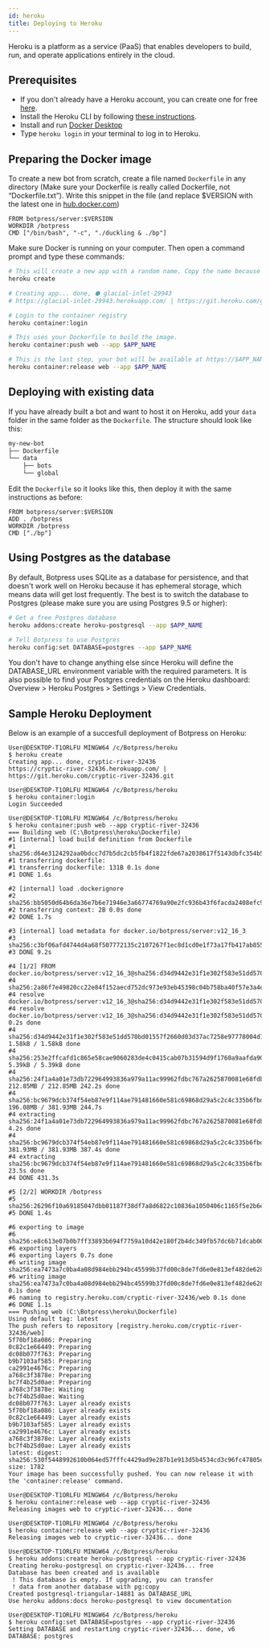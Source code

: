 ```yaml
---
id: heroku
title: Deploying to Heroku
---
```

Heroku is a platform as a service (PaaS) that enables developers to build, run, and operate applications entirely in the cloud.

## Prerequisites

- If you don't already have a Heroku account, you can create one for free [here](https://signup.heroku.com).
- Install the Heroku CLI by following [these instructions](https://devcenter.heroku.com/articles/heroku-cli).
- Install and run [Docker Desktop](https://www.docker.com/products/docker-desktop)
- Type `heroku login` in your terminal to log in to Heroku.

## Preparing the Docker image

To create a new bot from scratch, create a file named `Dockerfile` in any directory (Make sure your Dockerfile is really called Dockerfile, not “Dockerfile.txt”). Write this snippet in the file (and replace \$VERSION with the latest one in [hub.docker.com](https://hub.docker.com/r/botpress/server/tags/))

```docker
FROM botpress/server:$VERSION
WORKDIR /botpress
CMD ["/bin/bash", "-c", "./duckling & ./bp"]
```

Make sure Docker is running on your computer. Then open a command prompt and type these commands:

```bash
# This will create a new app with a random name. Copy the name because we'll need it later
heroku create

# Creating app... done, ⬢ glacial-inlet-29943
# https://glacial-inlet-29943.herokuapp.com/ | https://git.heroku.com/glacial-inlet-29943.git

# Login to the container registry
heroku container:login

# This uses your Dockerfile to build the image.
heroku container:push web --app $APP_NAME

# This is the last step, your bot will be available at https://$APP_NAME.herokuapp.com/
heroku container:release web --app $APP_NAME
```

## Deploying with existing data

If you have already built a bot and want to host it on Heroku, add your `data` folder in the same folder as the `Dockerfile`. The structure should look like this:

```bash
my-new-bot
├── Dockerfile
└── data
    ├── bots
    └── global
```

Edit the `Dockerfile` so it looks like this, then deploy it with the same instructions as before:

```docker
FROM botpress/server:$VERSION
ADD . /botpress
WORKDIR /botpress
CMD ["./bp"]
```

## Using Postgres as the database

By default, Botpress uses SQLite as a database for persistence, and that doesn't work well on Heroku because it has ephemeral storage, which means data will get lost frequently. The best is to switch the database to Postgres (please make sure you are using Postgres 9.5 or higher):

```bash
# Get a free Postgres database
heroku addons:create heroku-postgresql --app $APP_NAME

# Tell Botpress to use Postgres
heroku config:set DATABASE=postgres --app $APP_NAME
```

You don't have to change anything else since Heroku will define the DATABASE_URL environment variable with the required parameters. It is also possible to find your Postgres credentials on the Heroku dashboard: Overview > Heroku Postgres > Settings > View Credentials.

## Sample Heroku Deployment

Below is an example of a succesfull deployment of Botpress on Heroku:

```
User@DESKTOP-T1ORLFU MINGW64 /c/Botpress/heroku
$ heroku create
Creating app... done, cryptic-river-32436
https://cryptic-river-32436.herokuapp.com/ | https://git.heroku.com/cryptic-river-32436.git

User@DESKTOP-T1ORLFU MINGW64 /c/Botpress/heroku
$ heroku container:login
Login Succeeded

User@DESKTOP-T1ORLFU MINGW64 /c/Botpress/heroku
$ heroku container:push web --app cryptic-river-32436
=== Building web (C:\Botpress\heroku\Dockerfile)
#1 [internal] load build definition from Dockerfile
#1 sha256:d64e3124292aa0bdcc7d7b5dc2cb5fb4f1822fde67a2038617f5143dbfc354b5
#1 transferring dockerfile:
#1 transferring dockerfile: 131B 0.1s done
#1 DONE 1.6s

#2 [internal] load .dockerignore
#2 sha256:bb5050d64b6da36e7b6e71946e3a66774769a90e2fc936b43f6facda2408efc9
#2 transferring context: 2B 0.0s done
#2 DONE 1.7s

#3 [internal] load metadata for docker.io/botpress/server:v12_16_3
#3 sha256:c3bf06afd4744d4a68f507772135c2107267f1ec8d1cd0e1f73a17fb417ab855
#3 DONE 9.2s

#4 [1/2] FROM docker.io/botpress/server:v12_16_3@sha256:d34d9442e31f1e302f583e51dd570bd01557f2660d03d37ac7258e97778004d1
#4 sha256:2a86f7e49820cc22e84f152aecd752dc973e93eb45398c04b758ba40f57e3a4e
#4 resolve docker.io/botpress/server:v12_16_3@sha256:d34d9442e31f1e302f583e51dd570bd01557f2660d03d37ac7258e97778004d1
#4 resolve docker.io/botpress/server:v12_16_3@sha256:d34d9442e31f1e302f583e51dd570bd01557f2660d03d37ac7258e97778004d1 0.2s done
#4 sha256:d34d9442e31f1e302f583e51dd570bd01557f2660d03d37ac7258e97778004d1 1.58kB / 1.58kB done
#4 sha256:253e2ffcafd1c865e58cae9060283de4c0415cab07b31594d9f1760a9aafda90 5.39kB / 5.39kB done
#4 sha256:24f1a4a01e73db722964993836a979a11ac99962fdbc767a2625870081e68fdb 212.85MB / 212.85MB 242.2s done
#4 sha256:bc9679dcb374f54eb87e9f114ae791481660e581c69868d29a5c2c4c335b6fbd 196.08MB / 381.93MB 244.7s
#4 extracting sha256:24f1a4a01e73db722964993836a979a11ac99962fdbc767a2625870081e68fdb 4.2s done
#4 sha256:bc9679dcb374f54eb87e9f114ae791481660e581c69868d29a5c2c4c335b6fbd 381.93MB / 381.93MB 387.4s done
#4 extracting sha256:bc9679dcb374f54eb87e9f114ae791481660e581c69868d29a5c2c4c335b6fbd 23.5s done
#4 DONE 431.3s

#5 [2/2] WORKDIR /botpress
#5 sha256:26296f10a69185047dbb01187f38df7a8d6822c10836a1050406c1165f5e2b6e
#5 DONE 1.4s

#6 exporting to image
#6 sha256:e8c613e07b0b7ff33893b694f7759a10d42e180f2b4dc349fb57dc6b71dcab00
#6 exporting layers
#6 exporting layers 0.7s done
#6 writing image sha256:ea7473a7c0ba4a08d984ebb294bc45599b37fd00c8de7fd6e0e813ef482de628
#6 writing image sha256:ea7473a7c0ba4a08d984ebb294bc45599b37fd00c8de7fd6e0e813ef482de628 0.1s done
#6 naming to registry.heroku.com/cryptic-river-32436/web 0.1s done
#6 DONE 1.1s
=== Pushing web (C:\Botpress\heroku\Dockerfile)
Using default tag: latest
The push refers to repository [registry.heroku.com/cryptic-river-32436/web]
5f70bf18a086: Preparing
0c82c1e66449: Preparing
dc08b077f763: Preparing
b9b7103af585: Preparing
ca2991e4676c: Preparing
a768c3f3878e: Preparing
bc7f4b25d0ae: Preparing
a768c3f3878e: Waiting
bc7f4b25d0ae: Waiting
dc08b077f763: Layer already exists
5f70bf18a086: Layer already exists
0c82c1e66449: Layer already exists
b9b7103af585: Layer already exists
ca2991e4676c: Layer already exists
a768c3f3878e: Layer already exists
bc7f4b25d0ae: Layer already exists
latest: digest: sha256:530f5448992610b064ed57fffc4429ad9e287b1e913d5b4534cd3c96fc47805e size: 1782
Your image has been successfully pushed. You can now release it with the 'container:release' command.

User@DESKTOP-T1ORLFU MINGW64 /c/Botpress/heroku
$ heroku container:release web --app cryptic-river-32436
Releasing images web to cryptic-river-32436... done

User@DESKTOP-T1ORLFU MINGW64 /c/Botpress/heroku
$ heroku container:release web --app cryptic-river-32436
Releasing images web to cryptic-river-32436... done

User@DESKTOP-T1ORLFU MINGW64 /c/Botpress/heroku
$ heroku addons:create heroku-postgresql --app cryptic-river-32436
Creating heroku-postgresql on cryptic-river-32436... free
Database has been created and is available
 ! This database is empty. If upgrading, you can transfer
 ! data from another database with pg:copy
Created postgresql-triangular-14881 as DATABASE_URL
Use heroku addons:docs heroku-postgresql to view documentation

User@DESKTOP-T1ORLFU MINGW64 /c/Botpress/heroku
$ heroku config:set DATABASE=postgres --app cryptic-river-32436
Setting DATABASE and restarting cryptic-river-32436... done, v6
DATABASE: postgres
```

